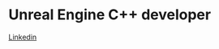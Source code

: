 <h1>Unreal Engine C++ developer</h1>

<a href="https://www.linkedin.com/in/ivan-seleznov/">Linkedin</a>
